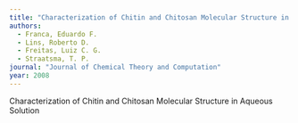 ```yaml
---
title: "Characterization of Chitin and Chitosan Molecular Structure in Aqueous Solution"
authors:
  - Franca, Eduardo F.
  - Lins, Roberto D.
  - Freitas, Luiz C. G.
  - Straatsma, T. P.
journal: "Journal of Chemical Theory and Computation"
year: 2008
---
```


Characterization of Chitin and Chitosan Molecular Structure in Aqueous Solution
